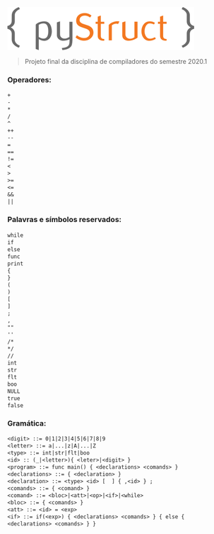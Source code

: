 ![](img/logo_t.png)  


>Projeto final da disciplina de compiladores do semestre 2020.1

### Operadores:  

```
+ 
- 
* 
/ 
^ 
++ 
-- 
= 
==
!=  
< 
> 
>= 
<= 
&& 
||
```

### Palavras e símbolos reservados:
```
while
if
else
func
print
{
}
(
)
[
]
;
,
""
''
/*
*/
//
int
str
flt
boo
NULL
true
false
```
### Gramática:
```
<digit> ::= 0|1|2|3|4|5|6|7|8|9
<letter> ::= a|...|z|A|...|Z
<type> ::= int|str|flt|boo
<id> :: (_|<letter>){ <leter>|<digit> }
<program> ::= func main() { <declarations> <comands> }
<declarations> ::= { <declaration> }
<declaration> ::= <type> <id> [  ] { ,<id> } ;
<comands> ::= { <comand> }
<comand> ::= <bloc>|<att>|<op>|<if>|<while>
<bloc> ::= { <comands> }
<att> ::= <id> = <exp>
<if> ::= if(<exp>) { <declarations> <comands> } { else { <declarations> <comands> } }
```
